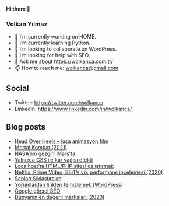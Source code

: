 #### Hi there 👋

### Volkan Yılmaz

- 🔭 I’m currently working on HOME.
- 🌱 I’m currently learning Python.
- 👯 I’m looking to collaborate on WordPress.
- 🤔 I’m looking for help with SEO.
- 💬 Ask me about https://wolkanca.com.tr/
- 📫 How to reach me: wolkanca@gmail.com

## Social
- Twitter: https://twitter.com/wolkanca
- Linkedin: https://www.linkedin.com/in/wolkanca/



## Blog posts
<!-- BLOG-POST-LIST:START -->
- [Head Over Heels – kısa animasyon film](https://wolkanca.com.tr/head-over-heels-kisa-animasyon-film/)
- [Mortal Kombat (2021)](https://wolkanca.com.tr/mortal-kombat-2021/)
- [NASA’nın gezgini Mars’ta](https://wolkanca.com.tr/nasanin-gezgini-marsta/)
- [Yalnızca CSS ile kar yağışı efekti](https://wolkanca.com.tr/yalnizca-css-ile-kar-yagisi-efekti/)
- [Localhost’ta HTML/PHP sitesi çalıştırmak](https://wolkanca.com.tr/localhostta-html-php-sitesi-calistirmak/)
- [Netflix, Prime Video, BluTV vb. performans incelemesi (2020)](https://wolkanca.com.tr/netflix-prime-video-blutv-vb-performans-incelemesi-2020/)
- [Sapları Sıklaştıralım](https://wolkanca.com.tr/saplari-siklastiralim/)
- [Yorumlardan linkleri temizlemek [WordPress]](https://wolkanca.com.tr/yorumlardan-linkleri-temizlemek-wordpress/)
- [Google görsel SEO](https://wolkanca.com.tr/google-gorsel-seo/)
- [Dünyanın en değerli markaları [2020]](https://wolkanca.com.tr/dunyanin-en-degerli-markalari-2020/)
<!-- BLOG-POST-LIST:END -->
